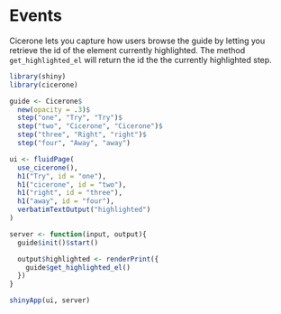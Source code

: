 # Events

Cicerone lets you capture how users browse the guide by letting you retrieve the id of the element currently highlighted. The method `get_highlighted_el` will return the id the the currently highlighted step.

```r
library(shiny)
library(cicerone)

guide <- Cicerone$
  new(opacity = .3)$
  step("one", "Try", "Try")$
  step("two", "Cicerone", "Cicerone")$
  step("three", "Right", "right")$
  step("four", "Away", "away")

ui <- fluidPage(
  use_cicerone(),
  h1("Try", id = "one"),
  h1("cicerone", id = "two"),
  h1("right", id = "three"),
  h1("away", id = "four"),
  verbatimTextOutput("highlighted")
)

server <- function(input, output){
  guide$init()$start()

  output$highlighted <- renderPrint({
    guide$get_highlighted_el()
  })
}

shinyApp(ui, server)
```
